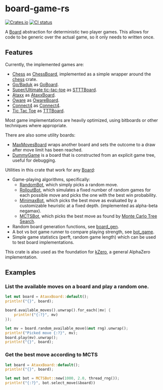 # board-game-rs

[![Crates.io](https://img.shields.io/crates/v/board-game)](https://crates.io/crates/board-game)
[![CI status](https://github.com/KarelPeeters/board-game-rs/actions/workflows/rust.yml/badge.svg)](https://github.com/KarelPeeters/board-game-rs/actions)

<!--
Everything within the cargo-rdme comments is autogenerated based on the crate-level docs in lib.rs.
DO NOT EDIT MANUALLY
-->

<!-- cargo-rdme start -->

A [Board](https://docs.rs/board-game/latest/board_game/board/trait.Board.html) abstraction for deterministic two player games.
This allows for code to be generic over the actual game, so it only needs to written once.

## Features

Currently, the implemented games are:
* [Chess](https://en.wikipedia.org/wiki/Chess) as [ChessBoard](https://docs.rs/board-game/latest/board_game/games/chess/struct.ChessBoard.html),
    implemented as a simple wrapper around the [chess](https://crates.io/crates/chess) crate.
* [Go/Baduk](https://en.wikipedia.org/wiki/Go_(game))
    as [GoBoard](https://docs.rs/board-game/latest/board_game/games/go/board/struct.GoBoard.html).
* [Super/Ultimate tic-tac-toe](https://en.wikipedia.org/wiki/Ultimate_tic-tac-toe)
    as [STTTBoard](https://docs.rs/board-game/latest/board_game/games/sttt/struct.STTTBoard.html).
* [Ataxx](https://en.wikipedia.org/wiki/Ataxx)
    as [AtaxxBoard](https://docs.rs/board-game/latest/board_game/games/ataxx/board/struct.AtaxxBoard.html).
* [Oware](https://en.wikipedia.org/wiki/Oware) as [OwareBoard](https://docs.rs/board-game/latest/board_game/games/oware/struct.OwareBoard.html).
* [Connect4](https://en.wikipedia.org/wiki/Connect_Four) as [Connect4](https://docs.rs/board-game/latest/board_game/games/connect4/struct.Connect4.html).
* [Tic Tac Toe](https://en.wikipedia.org/wiki/Tic-tac-toe) as [TTTBoard](https://docs.rs/board-game/latest/board_game/games/ttt/struct.TTTBoard.html).

Most game implementations are heavily optimized, using bitboards or other techniques where appropriate.

There are also some utility boards:
* [MaxMovesBoard](https://docs.rs/board-game/latest/board_game/games/max_length/struct.MaxMovesBoard.html)
    wraps another board and sets the outcome to a draw after move limit has been reached.
* [DummyGame](https://docs.rs/board-game/latest/board_game/games/dummy/struct.DummyGame.html)
    is a board that is constructed from an explicit game tree, useful for debugging.

Utilities in this crate that work for any [Board](https://docs.rs/board-game/latest/board_game/board/trait.Board.html):
* Game-playing algorithms, specifically:
    * [RandomBot](https://docs.rs/board-game/latest/board_game/ai/simple/struct.RandomBot.html),
        which simply picks a random move.
    * [RolloutBot](https://docs.rs/board-game/latest/board_game/ai/simple/struct.RolloutBot.html),
        which simulates a fixed number of random games for each possible move and picks the one with the best win probability.
    * [MinimaxBot](https://docs.rs/board-game/latest/board_game/ai/minimax/struct.MiniMaxBot.html),
        which picks the best move as evaluated by a customizable heuristic at a fixed depth. (implemented as alpha-beta negamax).
    * [MCTSBot](https://docs.rs/board-game/latest/board_game/ai/mcts/struct.MCTSBot.html),
        which picks the best move as found by [Monte Carlo Tree Search](https://en.wikipedia.org/wiki/Monte_Carlo_tree_search).
* Random board generation functions, see [board_gen](https://docs.rs/board-game/latest/board_game/util/board_gen/).
* A bot vs bot game runner to compare playing strength, see [bot_game](https://docs.rs/board-game/latest/board_game/util/bot_game/).
* Simple game statistics (perft, random game length) which can be used to test board implementations.

This crate is also used as the foundation for [kZero](https://github.com/KarelPeeters/kZero),
a general AlphaZero implementation.

## Examples

### List the available moves on a board and play a random one.

```rust
let mut board = AtaxxBoard::default();
println!("{}", board);

board.available_moves().unwrap().for_each(|mv| {
    println!("{:?}", mv)
});

let mv = board.random_available_move(&mut rng).unwrap();
println!("Picked move {:?}", mv);
board.play(mv).unwrap();
println!("{}", board);
```

### Get the best move according to MCTS

```rust
let board = AtaxxBoard::default();
println!("{}", board);

let mut bot = MCTSBot::new(1000, 2.0, thread_rng());
println!("{:?}", bot.select_move(&board))
```

<!-- cargo-rdme end -->
